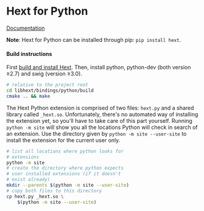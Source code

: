 Hext for Python
===============

[Documentation](https://hext.thomastrapp.com/download#hext-for-python)

**Note**: Hext for Python can be installed through pip: `pip install hext`.


#### Build instructions

First [build and install Hext](https://hext.thomastrapp.com/download#build-hext-from-source). Then, install python, python-dev (both version ≥2.7) and swig (version ≥3.0).

```sh
# relative to the project root
cd libhext/bindings/python/build
cmake .. && make
```

The Hext Python extension is comprised of two files: `hext.py` and a shared library called `_hext.so`. Unfortunately, there's no automated way of installing the extension yet, so you'll have to take care of this part yourself.
Running `python -m site` will show you all the locations Python will check in search of an extension. Use the directory given by `python -m site --user-site` to install the extension for the current user only.

```sh
# list all locations where python looks for
# extensions
python -m site
# create the directory where python expects
# user installed extensions (if it doesn't
# exist already)
mkdir --parents $(python -m site --user-site)
# copy both files to this directory
cp hext.py _hext.so \
    $(python -m site --user-site)
```
